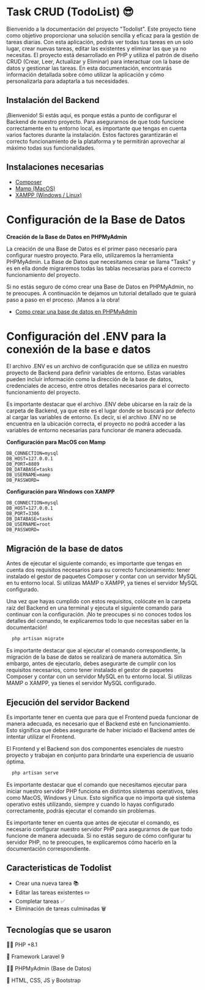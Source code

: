 
# Task CRUD (TodoList) 😎

Bienvenido a la documentación del proyecto "Todolist". Este proyecto tiene como objetivo proporcionar una solución sencilla y eficaz para la gestión de tareas diarias. Con esta aplicación, podrás ver todas tus tareas en un solo lugar, crear nuevas tareas, editar las existentes y eliminar las que ya no necesitas. El proyecto está desarrollado en PHP y utiliza el patrón de diseño CRUD (Crear, Leer, Actualizar y Eliminar) para interactuar con la base de datos y gestionar las tareas. En esta documentación, encontrarás información detallada sobre cómo utilizar la aplicación y cómo personalizarla para adaptarla a tus necesidades. 

## Instalación del Backend

¡Bienvenido! Si estás aquí, es porque estás a punto de configurar el Backend de nuestro proyecto. Para asegurarnos de que todo funcione correctamente en tu entorno local, es importante que tengas en cuenta varios factores durante la instalación. Estos factores garantizarán el correcto funcionamiento de la plataforma y te permitirán aprovechar al máximo todas sus funcionalidades. 


## Instalaciones necesarias

 - [Composer](https://getcomposer.org/download/)
 - [Mamp (MacOS)](https://www.mamp.info/en/downloads/)
 - [XAMPP (Windows / Linux)](https://www.apachefriends.org/download.html)


# Configuración de la Base de Datos


**Creación de la Base de Datos en PHPMyAdmin**

La creación de una Base de Datos es el primer paso necesario para configurar nuestro proyecto. Para ello, utilizaremos la herramienta PHPMyAdmin. La Base de Datos que necesitamos crear se llama "Tasks" y es en ella donde migraremos todas las tablas necesarias para el correcto funcionamiento del proyecto.


Si no estás seguro de cómo crear una Base de Datos en PHPMyAdmin, no te preocupes. A continuación te dejamos un tutorial detallado que te guiará paso a paso en el proceso. ¡Manos a la obra!

 - [Como crear una base de datos en PHPMyAdmin](http://webvaultwiki.com.au/Default.aspx?Page=Create-Mysql-Database-User-Phpmyadmin&NS=&AspxAutoDetectCookieSupport=1)

# Configuración del .ENV para la conexión de la base e datos

El archivo .ENV es un archivo de configuración que se utiliza en nuestro proyecto de Backend para definir variables de entorno. Estas variables pueden incluir información como la dirección de la base de datos, credenciales de acceso, entre otros detalles necesarios para el correcto funcionamiento del proyecto.

Es importante destacar que el archivo .ENV debe ubicarse en la raíz de la carpeta de Backend, ya que este es el lugar donde se buscará por defecto al cargar las variables de entorno. Es decir, si el archivo .ENV no se encuentra en la ubicación correcta, el proyecto no podrá acceder a las variables de entorno necesarias para funcionar de manera adecuada.

**Configuración para MacOS con Mamp**

```http
DB_CONNECTION=mysql
DB_HOST=127.0.0.1
DB_PORT=8889
DB_DATABASE=tasks
DB_USERNAME=mamp
DB_PASSWORD=
```

**Configuración para Windows con XAMPP**

```http
DB_CONNECTION=mysql
DB_HOST=127.0.0.1
DB_PORT=3306
DB_DATABASE=tasks
DB_USERNAME=root
DB_PASSWORD=
```

## Migración de la base de datos

Antes de ejecutar el siguiente comando, es importante que tengas en cuenta dos requisitos necesarios para su correcto funcionamiento: tener instalado el gestor de paquetes Composer y contar con un servidor MySQL en tu entorno local. Si utilizas MAMP o XAMPP, ya tienes el servidor MySQL configurado.

Una vez que hayas cumplido con estos requisitos, colócate en la carpeta raíz del Backend en una terminal y ejecuta el siguiente comando para continuar con la configuración. ¡No te preocupes si no conoces todos los detalles del comando, te explicaremos todo lo que necesitas saber en la documentación!

```bash
  php artisan migrate
```
Es importante destacar que al ejecutar el comando correspondiente, la migración de la base de datos se realizará de manera automática. Sin embargo, antes de ejecutarlo, debes asegurarte de cumplir con los requisitos necesarios, como tener instalado el gestor de paquetes Composer y contar con un servidor MySQL en tu entorno local. Si utilizas MAMP o XAMPP, ya tienes el servidor MySQL configurado.


## Ejecución del servidor Backend

Es importante tener en cuenta que para que el Frontend pueda funcionar de manera adecuada, es necesario que el Backend esté en funcionamiento. Esto significa que debes asegurarte de haber iniciado el Backend antes de intentar utilizar el Frontend.

El Frontend y el Backend son dos componentes esenciales de nuestro proyecto y trabajan en conjunto para brindarte una experiencia de usuario óptima. 

```bash
  php artisan serve
```

Es importante destacar que el comando que necesitamos ejecutar para iniciar nuestro servidor PHP funciona en distintos sistemas operativos, tales como MacOS, Windows y Linux. Esto significa que no importa qué sistema operativo estés utilizando, siempre y cuando lo hayas configurado correctamente, podrás ejecutar el comando sin problemas.

Es importante tener en cuenta que antes de ejecutar el comando, es necesario configurar nuestro servidor PHP para asegurarnos de que todo funcione de manera adecuada. Si no estás seguro de cómo configurar tu servidor PHP, no te preocupes, te explicaremos cómo hacerlo en la documentación correspondiente.
## Caracteristicas de Todolist

- Crear una nueva tarea 📚
- Editar las tareas existentes ✏️
- Completar tareas ✅
- Eliminación de tareas culminadas 🗑


## Tecnologías que se usaron
👩‍💻 PHP +8.1

🧠 Framework Laravel 9 

👯‍♀️ PHPMyAdmin (Base de Datos)

🤔 HTML, CSS, JS y Bootstrap
